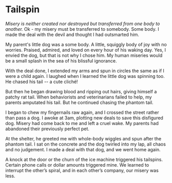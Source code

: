 # Tailspin


*Misery is neither created nor destroyed but transferred from one body to another.* Ok - my misery must be transferred to somebody. Some body. I made the deal with the devil and thought I had outsmarted him.  

My parent's little dog was a some body. A little, squiggly body of joy with no worries.  Praised, admired, and loved on every hour of his waking day. Yes, I envied the dog, but that is not why I chose him. My human miseries would be a small splash in the sea of his blissful ignorance.  

With the deal done, I extended my arms and spun in circles the same as if I were a child again. I laughed when I learned the little dog was spinning too. He chased his tail -- a cute cliché!  

But then he began drawing blood and ripping out hairs, giving himself a patchy rat tail.  When behaviorists and veterinarians failed to help, my parents amputated his tail. But he continued chasing the phantom tail.  

I began to chew my fingernails raw again, and I crossed the street rather than pass a dog. I awoke at 3am, plotting new deals to save this disfigured dog.  Misery had come back to me and left a cruel wake. My parents had abandoned their previously perfect pet.  

At the shelter, he greeted me with whole-body wiggles and spun after the phantom tail. I sat on the concrete and the dog twirled into my lap, all chaos and no judgement. I made a deal with that dog, and we went home again.  

A knock at the door or the churn of the ice machine triggered his tailspins. Certain phone calls or dollar amounts triggered mine. We learned to interrupt the other’s spiral, and in each other’s company, our misery was less. 